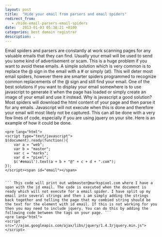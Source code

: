 ```yaml
---
layout: post
title:  "Hide your email from parsers and email spiders"
redirect_from:
   - /hide-email-parsers-email-spiders
date:   2013-01-03 05:38:21 +0100
categories: best domain registrar
description: .
---
```


Email spiders and parsers are constantly at work scanning pages for any valuable emails that they can find. Usually your email will be used to send you some kind of advertisement or scam. This is a huge problem if you want to avoid these emails. A simple solution which is very common is to replace the @ sign in the email with a # or simply (at). This will deter most email spiders, however there are smarter spiders programmed to recognize common replacements of the @ sign and still find your email. One of the best solutions if you want to display your email somewhere is to use javascript to generate it when the page has loaded or simply create an image of your email and use it instead. Why is javascript a good solution? Most spiders will download the html content of your page and then parse it for any emails. Javascript will not execute when this is done and therefore your email will most likely not be captured. This can all be done with a very few lines of code, especially if you are using jquery on your site. Here is an example of how it could be done.

```
<pre lang="html">
<script type="text/javascript">
$(document).ready(function(){
    var a = "web";
    var b = "master";
    var c = "marks";
    var d = "pixel";
    $('#email').text(a + b + "@" + c + d + ".com");
});
</script><span id="email"></span>


``` This code will print out webmaster@markspixel.com where I have a span with the id email. The code is executed when the document is ready which will not execute for a email spider. I have split up my email into several strings and then i am simply adding the strings back together and telling the page that my combied string should be the text for the element with id email. If this is not working for you then you may need to include jquery. You can do this by adding the following code between the tags on your page. ```
<pre lang="html">
<script src="//ajax.googleapis.com/ajax/libs/jquery/1.4.3/jquery.min.js"></script>
```